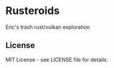 # Rusteroids

Eric's trash rust/vulkan exploration

## License

MIT License - see LICENSE file for details.
